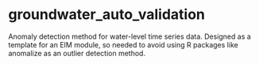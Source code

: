 # groundwater_auto_validation
Anomaly detection method for water-level time series data. Designed as a template for an EIM module, so needed to avoid using R packages like anomalize as an outlier detection method. 
